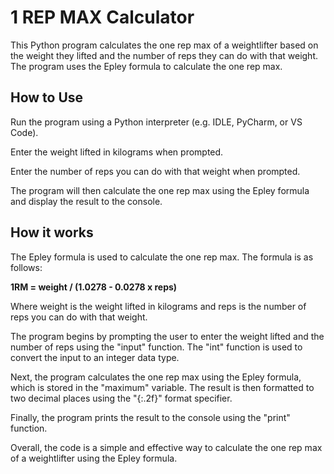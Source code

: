 # 1 REP MAX Calculator 
This Python program calculates the one rep max of a weightlifter based on the weight they lifted and the number of reps they can do with that weight. The program uses the Epley formula to calculate the one rep max.

## How to Use
Run the program using a Python interpreter (e.g. IDLE, PyCharm, or VS Code).

Enter the weight lifted in kilograms when prompted.

Enter the number of reps you can do with that weight when prompted.

The program will then calculate the one rep max using the Epley formula and display the result to the console.

## How it works
The Epley formula is used to calculate the one rep max. The formula is as follows:

**1RM = weight / (1.0278 - 0.0278 x reps)**

Where weight is the weight lifted in kilograms and reps is the number of reps you can do with that weight.

The program begins by prompting the user to enter the weight lifted and the number of reps using the "input" function. The "int" function is used to convert the input to an integer data type.

Next, the program calculates the one rep max using the Epley formula, which is stored in the "maximum" variable. The result is then formatted to two decimal places using the "{:.2f}" format specifier.

Finally, the program prints the result to the console using the "print" function.

Overall, the code is a simple and effective way to calculate the one rep max of a weightlifter using the Epley formula.

